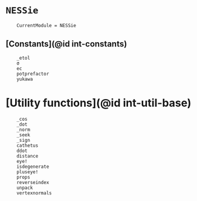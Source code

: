 # `NESSie`
```@meta
    CurrentModule = NESSie
```

## [Constants](@id int-constants)
```@docs
    _etol
    σ
    ec
    potprefactor
    yukawa
```

# [Utility functions](@id int-util-base)
```@docs
    _cos
    _dot
    _norm
    _seek
    _sign
    cathetus
    ddot
    distance
    eye!
    isdegenerate
    pluseye!
    props
    reverseindex
    unpack
    vertexnormals
```
